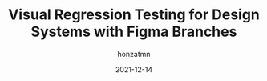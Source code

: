---
author: honzatmn
date: 2021-12-14
tags:
  - design-systems
  - testing
  - figma
target_url: https://honzatmn.substack.com/p/visual-regression-testing-for-design
title: Visual Regression Testing for Design Systems with Figma Branches
---